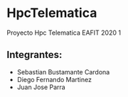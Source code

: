 # HpcTelematica
Proyecto Hpc Telematica EAFIT 2020 1

## Integrantes:
- Sebastian Bustamante Cardona
- Diego Fernando Martinez
- Juan Jose Parra
